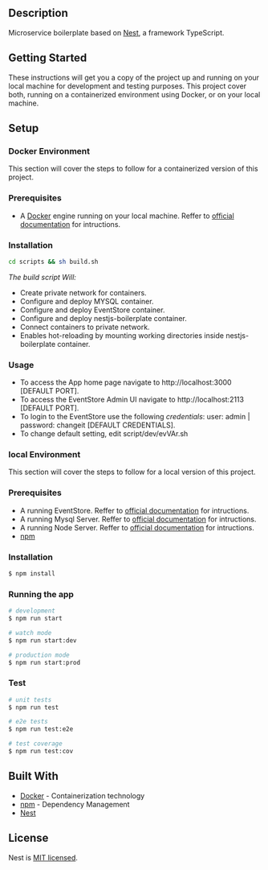 
## Description

Microservice boilerplate based on [Nest](https://github.com/nestjs/nest), a framework TypeScript.

## Getting Started

These instructions will get you a copy of the project up and running on your local machine for development and testing purposes. This project cover both, running on a containerized environment using Docker, or on your local machine.  

## Setup

### Docker Environment
This section will cover the steps to follow for a containerized version of this project.

### Prerequisites
* A [Docker](https://docs.docker.com/) engine running on your local machine. Reffer to [official documentation](https://docs.docker.com/install/) for intructions.
 
### Installation

```bash
cd scripts && sh build.sh
```
*The build script Will:*
* Create private network for containers.
* Configure and deploy MYSQL container.
* Configure and deploy EventStore container.
* Configure and deploy nestjs-boilerplate container.
* Connect containers to private network.
* Enables hot-reloading by mounting working directories inside nestjs-boilerplate container. 

### Usage
- To access the App home page navigate to http://localhost:3000  [DEFAULT PORT].
- To access the EventStore Admin UI navigate to http://localhost:2113 [DEFAULT PORT].
- To login to the EventStore use the following *credentials*: user: admin | password: changeit [DEFAULT CREDENTIALS].
- To change default setting, edit script/dev/evVAr.sh

### local Environment
This section will cover the steps to follow for a local version of this project.

### Prerequisites
* A running EventStore. Reffer to [official documentation](https://eventstore.org/docs/getting-started/index.html?tabs=tabid-1) for intructions.
* A running Mysql Server. Reffer to [official documentation](https://dev.mysql.com/doc/refman/5.7/en/) for intructions.
* A running Node Server. Reffer to [official documentation](https://nodejs.org/en/download/) for intructions.
* [npm](https://www.npmjs.com)

### Installation

```bash
$ npm install
```
### Running the app

```bash
# development
$ npm run start

# watch mode
$ npm run start:dev

# production mode
$ npm run start:prod
```

### Test

```bash
# unit tests
$ npm run test

# e2e tests
$ npm run test:e2e

# test coverage
$ npm run test:cov
```
## Built With

* [Docker](https://docs.docker.com/) - Containerization technology
* [npm](https://www.npmjs.com) - Dependency Management
* [Nest](https://github.com/nestjs/nest)

## License

  Nest is [MIT licensed](https://github.com/nestjs/nest/blob/master/LICENSE).
